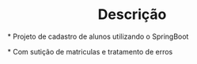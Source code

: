 <h1 align="center"> Descrição</h1>
<p align="">* Projeto de cadastro de alunos utilizando o SpringBoot</p>
<p align="">* Com sutição de matriculas e tratamento de erros</p>
